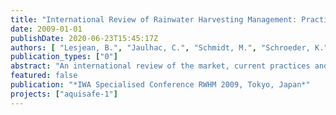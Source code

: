 ```yaml
---
title: "International Review of Rainwater Harvesting Management: Practices, Market and Current Developments"
date: 2009-01-01
publishDate: 2020-06-23T15:45:17Z
authors: [ "Lesjean, B.", "Jaulhac, C.", "Schmidt, M.", "Schroeder, K.", "Huau, M.-C." ]
publication_types: ["0"]
abstract: "An international review of the market, current practices and R&D projects on the topic of rainwater harvesting management was performed. The review highlighted leading countries in different regions of the world, but also the variety of practices and acceptance. Current R&D issues and further research needs are identified and discussed. The application of RWHM techniques at household level seems to be mature, but sanitary risks exist when rainwater is used inside homes and also reserve on economical an environmental aspects can be drawn when drinking water supply is available. Promising concepts are being developed and demonstrated at larger scale such as industrial or commercial buildings or even urban catchments where the use of rainwater and the operation of the systems are under full control. For schemes of this scale, the integration and optimization of several beneficial aspects such as –traditionally- additional water supply and stormwater management, but also urban planning with water and green spaces, energy compensation in buildings and in the cities or ecological enhancement seems to be promising. Specific expertise will be required to best plan these schemes according to the local conditions and targets and to operate, maintain and upgrade them over their entire life time."
featured: false
publication: "*IWA Specialised Conference RWHM 2009, Tokyo, Japan*"
projects: ["aquisafe-1"]
---
```


